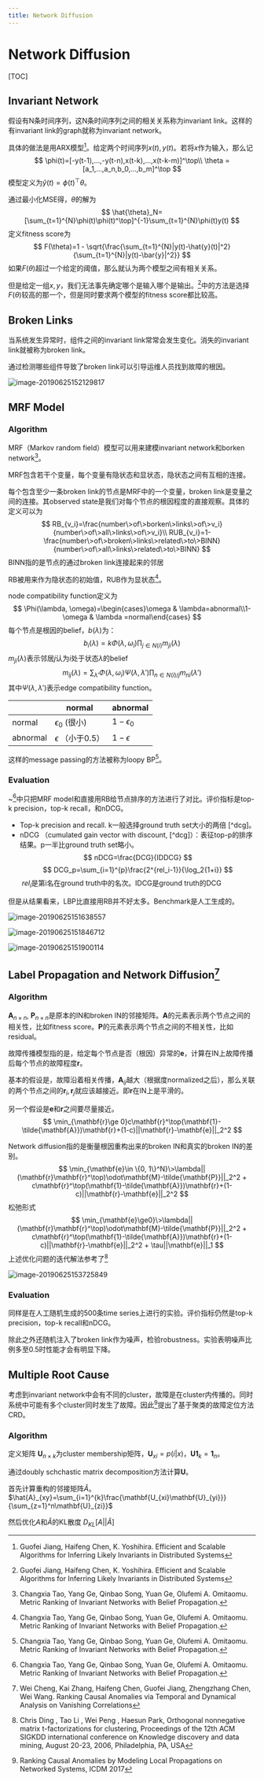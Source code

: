 ```yaml
---
title: Network Diffusion
---
```


# Network Diffusion

[TOC]

## Invariant Network

假设有N条时间序列，这N条时间序列之间的相关关系称为invariant link。这样的有invariant link的graph就称为invariant network。

具体的做法是用ARX模型[^tkde2007]。给定两个时间序列$x(t), y(t)$。若将$x$作为输入，那么记
$$
\phi(t)=[-y(t-1),...,-y(t-n),x(t-k),...,x(t-k-m)]^\top\\
\theta = [a_1,...,a_n,b_0,...,b_m]^\top
$$
模型定义为$\hat{y}(t)=\phi(t)^\top\theta$。

通过最小化MSE得，$\theta$的解为
$$
\hat{\theta}_N=[\sum_{t=1}^{N}\phi(t)\phi(t)^\top]^{-1}\sum_{t=1}^{N}\phi(t)y(t)
$$
定义fitness score为
$$
F(\theta)=1 - \sqrt{\frac{\sum_{t=1}^{N}|y(t)-\hat{y}(t)|^2}{\sum_{t=1}^{N}|y(t)-\bar{y}|^2}}
$$
如果$F(\theta)$超过一个给定的阈值，那么就认为两个模型之间有相关关系。

但是给定一组$x, y$，我们无法事先确定哪个是输入哪个是输出。[^tkde2007]中的方法是选择$F(\theta)$较高的那一个，但是同时要求两个模型的fitness score都比较高。

## Broken Links

当系统发生异常时，组件之间的invariant link常常会发生变化。消失的invariant link就被称为broken link。

通过检测哪些组件导致了broken link可以引导运维人员找到故障的根因。

![image-20190625152129817](network_diffusion/image-20190625152129817.png)

## MRF Model

### Algorithm

MRF（Markov random field）模型可以用来建模invariant network和borken network[^icdm2014]。

MRF包含若干个变量，每个变量有隐状态和显状态，隐状态之间有互相的连接。

每个包含至少一条broken link的节点是MRF中的一个变量，broken link是变量之间的连接。其observed state是我们对每个节点的根因程度的直接观察。具体的定义可以为
$$
RB_{v_i}=\frac{number\>of\>borken\>links\>of\>v_i}{number\>of\>all\>links\>of\>v_i}\\
RUB_{v_i}=1-\frac{number\>of\>broken\>links\>related\>to\>BINN}{number\>of\>all\>links\>related\>to\>BINN}
$$
BINN指的是节点的通过broken link连接起来的邻居

RB被用来作为隐状态的初始值，RUB作为显状态[^icdm2014]。

node compatibility function定义为
$$
\Phi(\lambda, \omega)=\begin{cases}\omega & \lambda=abnormal\\1-\omega & \lambda =normal\end{cases}
$$
每个节点是根因的belief，$b(\lambda)$为：
$$
b_i(\lambda)=k\Phi(\lambda, \omega_i)\prod_{j\in N(i)}m_{ji}(\lambda)
$$
$m_{ji}(\lambda)$表示邻居$j$认为$i$处于状态$\lambda$的belief
$$
m_{ij}(\lambda)=\sum_{\lambda'}\Phi(\lambda,\omega_i)\Psi(\lambda,\lambda')\prod_{n\in N(i)/j}m_{ni}(\lambda')
$$
其中$\Psi(\lambda,\lambda')$表示edge compatibility function。

|          | normal                 | abnormal       |
| -------- | ---------------------- | -------------- |
| normal   | $\epsilon_0$ (很小)    | $1-\epsilon_0$ |
| abnormal | $\epsilon$ （小于0.5） | $1-\epsilon$   |

这样的message passing的方法被称为loopy BP[^icdm2014]。

### Evaluation

~[^icdm2014]中只把MRF model和直接用RB给节点排序的方法进行了对比。评价指标是top-k precision，top-k recall，和nDCG。

- Top-k precision and recall. k一般选择ground truth set大小的两倍 [^dcg]。
- nDCG （cumulated gain vector with discount, [^dcg]）：表征top-p的排序结果。p一半比ground truth set略小。
$$
nDCG=\frac{DCG}{IDDCG}
$$
$$
DCG_p=\sum_{i=1}^{p}\frac{2^{rel_i-1}}{\log_2{1+i}}
$$
​	$rel_i$是第i名在ground truth中的名次。IDCG是ground truth的DCG

但是从结果看来，LBP比直接用RB并不好太多。Benchmark是人工生成的。

![image-20190625151638557](network_diffusion/image-20190625151638557.png)

![image-20190625151846712](network_diffusion/image-20190625151846712.png)

![image-20190625151900114](network_diffusion/image-20190625151900114.png)





## Label Propagation and Network Diffusion[^kdd2016]
### Algorithm

$\mathbf{A}_{n\times n}$, $\mathbf{P}_{n\times n}$是原本的IN和broken IN的邻接矩阵。$\mathbf{A}$的元素表示两个节点之间的相关性，比如fitness score。$\mathbf{P}$的元素表示两个节点之间的不相关性，比如residual。

故障传播模型指的是，给定每个节点是否（根因）异常的$\mathbf{e}$，计算在IN上故障传播后每个节点的故障程度$\mathbf{r}$。 

基本的假设是，故障沿着相关传播，$\mathbf{A}_{ij}$越大（根据度normalized之后），那么关联的两个节点之间的$\mathbf{r}_i, \mathbf{r}_j$就应该越接近。即$\mathbf{r}$在IN上是平滑的。 

另一个假设是$\mathbf{e}$和$\mathbf{r}$之间要尽量接近。 
$$
\min_{\mathbf{r}\ge 0}c\mathbf{r}^\top(\mathbf{1}-\tilde{\mathbf{A}})\mathbf{r}+(1-c)||\mathbf{r}-\mathbf{e}||_2^2
$$


Network diffusion指的是衡量根因重构出来的broken IN和真实的broken IN的差别。
$$
\min_{\mathbf{e}\in \{0, 1\}^N}\>\lambda||(\mathbf{r}\mathbf{r}^\top)\odot\mathbf{M}-\tilde{\mathbf{P}}||_2^2 + c\mathbf{r}^\top(\mathbf{1}-\tilde{\mathbf{A}})\mathbf{r}+(1-c)||\mathbf{r}-\mathbf{e}||_2^2
$$
松弛形式
$$
\min_{\mathbf{e}\ge0}\>\lambda||(\mathbf{r}\mathbf{r}^\top)\odot\mathbf{M}-\tilde{\mathbf{P}}||_2^2 + c\mathbf{r}^\top(\mathbf{1}-\tilde{\mathbf{A}})\mathbf{r}+(1-c)||\mathbf{r}-\mathbf{e}||_2^2 + \tau||\mathbf{e}||_1
$$
上述优化问题的迭代解法参考了[^kdd2006]

![image-20190625153725849](network_diffusion/image-20190625153725849.png)

### Evaluation

同样是在人工随机生成的500条time series上进行的实验。评价指标仍然是top-k precision，top-k recall和nDCG。

除此之外还随机注入了broken link作为噪声，检验robustness。实验表明噪声比例多至0.5时性能才会有明显下降。

## Multiple Root Cause

考虑到invariant network中会有不同的cluster，故障是在cluster内传播的。同时系统中可能有多个cluster同时发生了故障。因此[^icdm2017]提出了基于聚类的故障定位方法CRD。

### Algorithm

定义矩阵 $\mathbf{U}_{n\times k}$为cluster membership矩阵，$\mathbf{U}_{xi}=p(i|x)， \mathbf{U}\mathbf{1}_{k}=\mathbf{1}_n$。

通过doubly schchastic matrix decomposition方法计算$\mathbf{U}$。

首先计算重构的邻接矩阵$\hat{A}$。$\hat{A}_{xy}=\sum_{i=1}^{k}\frac{\mathbf{U_{xi}\mathbf{U}_{yi}}}{\sum_{z=1}^n\mathbf{U}_{zi}}$

然后优化$A$和$\hat{A}$的KL散度 $D_{KL}[A||\hat{A}]$



[^tkde2007]: Guofei Jiang, Haifeng Chen, K. Yoshihira. Efficient and Scalable Algorithms for Inferring Likely Invariants in Distributed Systems
[^icdm2014]: Changxia Tao, Yang Ge, Qinbao Song, Yuan Ge, Olufemi A. Omitaomu. Metric Ranking of Invariant Networks with Belief Propagation.
[^kdd2016]: Wei Cheng, Kai Zhang, Haifeng Chen, Guofei Jiang, Zhengzhang Chen, Wei Wang. Ranking Causal Anomalies via Temporal and Dynamical Analysis on Vanishing Correlations
[^kdd2006]: Chris Ding , Tao Li , Wei Peng , Haesun Park, Orthogonal nonnegative matrix t-factorizations for clustering, Proceedings of the 12th ACM SIGKDD international conference on Knowledge discovery and data mining, August 20-23, 2006, Philadelphia, PA, USA
[^icdm2017]: Ranking Causal Anomalies by Modeling Local Propagations on Networked Systems, ICDM 2017
